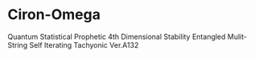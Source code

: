 # Ciron-Omega
Quantum Statistical Prophetic 4th Dimensional Stability Entangled Mulit-String Self Iterating Tachyonic Ver.A132
